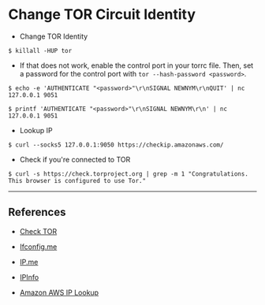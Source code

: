 # Change TOR Circuit Identity

- Change TOR Identity

`$ killall -HUP tor`

- If that does not work, enable the control port in your torrc file. Then, set a password for the control port with `tor --hash-password <password>`.

```
$ echo -e 'AUTHENTICATE "<password>"\r\nSIGNAL NEWNYM\r\nQUIT' | nc 127.0.0.1 9051

$ printf 'AUTHENTICATE "<password>"\r\nSIGNAL NEWNYM\r\n' | nc 127.0.0.1 9051
```

- Lookup IP

`$ curl --socks5 127.0.0.1:9050 https://checkip.amazonaws.com/`

- Check if you're connected to TOR

```
$ curl -s https://check.torproject.org | grep -m 1 "Congratulations. This browser is configured to use Tor."
```
---
## References

- [Check TOR](https://check.torproject.org/)

- [Ifconfig.me](https://ifconfig.me/)

- [IP.me](https://ip.me/)

- [IPInfo](https://ipinfo.io)

- [Amazon AWS IP Lookup](checkip.amazonaws.com)
